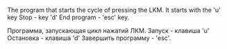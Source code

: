 The program that starts the cycle of pressing the LKM.
It starts with the 'u' key 
Stop - key 'd'
End program - 'esc' key.

Программа, запускающая цикл нажатий ЛКМ.
Запуск - клавиша 'u' 
Остановка - клавиша 'd'
Завершить программу - 'esc'.
